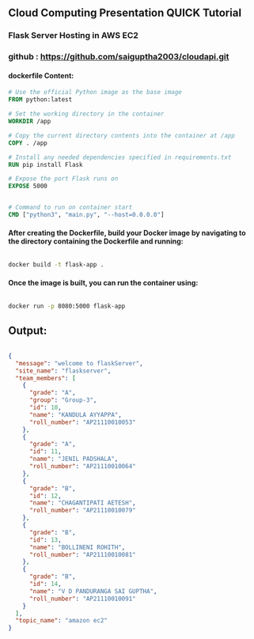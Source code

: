 ## Cloud Computing Presentation QUICK Tutorial 
### Flask Server Hosting in AWS EC2
### github  : <a href='https://github.com/saiguptha2003/cloudapi.git'>https://github.com/saiguptha2003/cloudapi.git</a>

#### dockerfile Content:
```dockerfile
# Use the official Python image as the base image
FROM python:latest

# Set the working directory in the container
WORKDIR /app

# Copy the current directory contents into the container at /app
COPY . /app

# Install any needed dependencies specified in requirements.txt
RUN pip install Flask

# Expose the port Flask runs on
EXPOSE 5000


# Command to run on container start
CMD ["python3", "main.py", "--host=0.0.0.0"]

```

#### After creating the Dockerfile, build your Docker image by navigating to the directory containing the Dockerfile and running:

```bash

docker build -t flask-app .

```
#### Once the image is built, you can run the container using:


```bash

docker run -p 8080:5000 flask-app

```
## Output:

```json

{
  "message": "welcome to flaskServer",
  "site_name": "flaskserver",
  "team_members": [
    {
      "grade": "A",
      "group": "Group-3",
      "id": 10,
      "name": "KANDULA AYYAPPA",
      "roll_number": "AP21110010053"
    },
    {
      "grade": "A",
      "id": 11,
      "name": "JENIL PADSHALA",
      "roll_number": "AP21110010064"
    },
    {
      "grade": "B",
      "id": 12,
      "name": "CHAGANTIPATI AETESH",
      "roll_number": "AP21110010079"
    },
    {
      "grade": "B",
      "id": 13,
      "name": "BOLLINENI ROHITH",
      "roll_number": "AP21110010081"
    },
    {
      "grade": "B",
      "id": 14,
      "name": "V D PANDURANGA SAI GUPTHA",
      "roll_number": "AP21110010091"
    }
  ],
  "topic_name": "amazon ec2"
}

```
